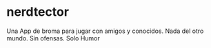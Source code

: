 # nerdtector

Una App de broma para jugar con amigos y conocidos.
Nada del otro mundo.
Sin ofensas. Solo Humor